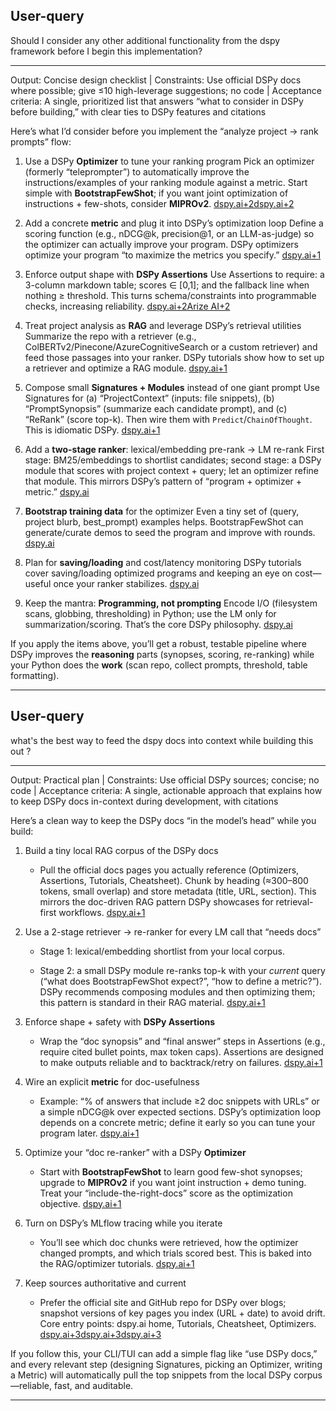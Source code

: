 ## User-query

Should I consider any other additional functionality from the dspy framework before I begin this implementation?

---

Output: Concise design checklist | Constraints: Use official DSPy docs where possible; give ≤10 high-leverage suggestions; no code | Acceptance criteria: A single, prioritized list that answers “what to consider in DSPy before building,” with clear ties to DSPy features and citations

Here’s what I’d consider before you implement the “analyze project → rank prompts” flow:

1. Use a DSPy **Optimizer** to tune your ranking program
    Pick an optimizer (formerly “teleprompter”) to automatically improve the instructions/examples of your ranking module against a metric. Start simple with **BootstrapFewShot**; if you want joint optimization of instructions + few-shots, consider **MIPROv2**. [dspy.ai+2dspy.ai+2](https://dspy.ai/learn/optimization/optimizers/?utm_source=chatgpt.com)

2. Add a concrete **metric** and plug it into DSPy’s optimization loop
    Define a scoring function (e.g., nDCG@k, precision@1, or an LLM-as-judge) so the optimizer can actually improve your program. DSPy optimizers optimize your program “to maximize the metrics you specify.” [dspy.ai+1](https://dspy.ai/learn/optimization/optimizers/?utm_source=chatgpt.com)

3. Enforce output shape with **DSPy Assertions**
    Use Assertions to require: a 3-column markdown table; scores ∈ \[0,1\]; and the fallback line when nothing ≥ threshold. This turns schema/constraints into programmable checks, increasing reliability. [dspy.ai+2Arize AI+2](https://dspy.ai/learn/programming/7-assertions/?utm_source=chatgpt.com)

4. Treat project analysis as **RAG** and leverage DSPy’s retrieval utilities
    Summarize the repo with a retriever (e.g., ColBERTv2/Pinecone/AzureCognitiveSearch or a custom retriever) and feed those passages into your ranker. DSPy tutorials show how to set up a retriever and optimize a RAG module. [dspy.ai+1](https://dspy.ai/tutorials/rag/?utm_source=chatgpt.com)

5. Compose small **Signatures + Modules** instead of one giant prompt
    Use Signatures for (a) “ProjectContext” (inputs: file snippets), (b) “PromptSynopsis” (summarize each candidate prompt), and (c) “ReRank” (score top-k). Then wire them with `Predict`/`ChainOfThought`. This is idiomatic DSPy. [dspy.ai+1](https://dspy.ai/learn/programming/signatures/?utm_source=chatgpt.com)

6. Add a **two-stage ranker**: lexical/embedding pre-rank → LM re-rank
    First stage: BM25/embeddings to shortlist candidates; second stage: a DSPy module that scores with project context + query; let an optimizer refine that module. This mirrors DSPy’s pattern of “program + optimizer + metric.” [dspy.ai](https://dspy.ai/learn/optimization/optimizers/?utm_source=chatgpt.com)

7. **Bootstrap training data** for the optimizer
    Even a tiny set of (query, project blurb, best\_prompt) examples helps. BootstrapFewShot can generate/curate demos to seed the program and improve with rounds. [dspy.ai](https://dspy.ai/api/optimizers/BootstrapFewShot/?utm_source=chatgpt.com)

8. Plan for **saving/loading** and cost/latency monitoring
    DSPy tutorials cover saving/loading optimized programs and keeping an eye on cost—useful once your ranker stabilizes. [dspy.ai](https://dspy.ai/tutorials/rag/?utm_source=chatgpt.com)

9. Keep the mantra: **Programming, not prompting**
    Encode I/O (filesystem scans, globbing, thresholding) in Python; use the LM only for summarization/scoring. That’s the core DSPy philosophy. [dspy.ai](https://dspy.ai/?utm_source=chatgpt.com)

If you apply the items above, you’ll get a robust, testable pipeline where DSPy improves the **reasoning** parts (synopses, scoring, re-ranking) while your Python does the **work** (scan repo, collect prompts, threshold, table formatting).

---

## User-query

what's the best way to feed the dspy docs into context while building this out ?

---

Output: Practical plan | Constraints: Use official DSPy sources; concise; no code | Acceptance criteria: A single, actionable approach that explains how to keep DSPy docs in-context during development, with citations

Here’s a clean way to keep the DSPy docs “in the model’s head” while you build:

1. Build a tiny local RAG corpus of the DSPy docs

    * Pull the official docs pages you actually reference (Optimizers, Assertions, Tutorials, Cheatsheet). Chunk by heading (≈300–800 tokens, small overlap) and store metadata (title, URL, section). This mirrors the doc-driven RAG pattern DSPy showcases for retrieval-first workflows. [dspy.ai+1](https://dspy.ai/tutorials/rag/?utm_source=chatgpt.com)

2. Use a 2-stage retriever → re-ranker for every LM call that “needs docs”

    * Stage 1: lexical/embedding shortlist from your local corpus.

    * Stage 2: a small DSPy module re-ranks top-k with your _current_ query (“what does BootstrapFewShot expect?”, “how to define a metric?”). DSPy recommends composing modules and then optimizing them; this pattern is standard in their RAG material. [dspy.ai+1](https://dspy.ai/learn/optimization/optimizers/?utm_source=chatgpt.com)

3. Enforce shape + safety with **DSPy Assertions**

    * Wrap the “doc synopsis” and “final answer” steps in Assertions (e.g., require cited bullet points, max token caps). Assertions are designed to make outputs reliable and to backtrack/retry on failures. [dspy.ai+1](https://dspy.ai/learn/programming/7-assertions/?utm_source=chatgpt.com)

4. Wire an explicit **metric** for doc-usefulness

    * Example: “% of answers that include ≥2 doc snippets with URLs” or a simple nDCG@k over expected sections. DSPy’s optimization loop depends on a concrete metric; define it early so you can tune your program later. [dspy.ai+1](https://dspy.ai/learn/evaluation/metrics/?utm_source=chatgpt.com)

5. Optimize your “doc re-ranker” with a DSPy **Optimizer**

    * Start with **BootstrapFewShot** to learn good few-shot synopses; upgrade to **MIPROv2** if you want joint instruction + demo tuning. Treat your “include-the-right-docs” score as the optimization objective. [dspy.ai+1](https://dspy.ai/api/optimizers/BootstrapFewShot/?utm_source=chatgpt.com)

6. Turn on DSPy’s MLflow tracing while you iterate

    * You’ll see which doc chunks were retrieved, how the optimizer changed prompts, and which trials scored best. This is baked into the RAG/optimizer tutorials. [dspy.ai+1](https://dspy.ai/tutorials/rag/?utm_source=chatgpt.com)

7. Keep sources authoritative and current

    * Prefer the official site and GitHub repo for DSPy over blogs; snapshot versions of key pages you index (URL + date) to avoid drift. Core entry points: dspy.ai home, Tutorials, Cheatsheet, Optimizers. [dspy.ai+3dspy.ai+3dspy.ai+3](https://dspy.ai/?utm_source=chatgpt.com)

If you follow this, your CLI/TUI can add a simple flag like “use DSPy docs,” and every relevant step (designing Signatures, picking an Optimizer, writing a Metric) will automatically pull the top snippets from the local DSPy corpus—reliable, fast, and auditable.

---
